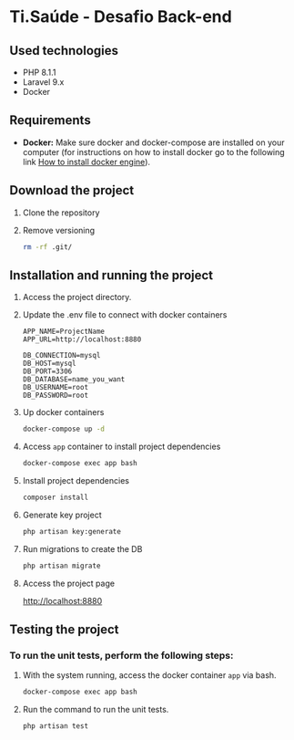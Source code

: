 # Ti.Saúde - Desafio Back-end

## Used technologies
- PHP 8.1.1
- Laravel 9.x
- Docker

## Requirements

- **Docker:** Make sure docker and docker-compose are installed on your computer (for instructions on how to install docker go to the following link [How to install docker engine](https://docs.docker.com/engine/install/)).


## Download the project

1. Clone the repository

2. Remove versioning
    ```sh
    rm -rf .git/
    ```

## Installation and running the project

1. Access the project directory.

2. Update the .env file to connect with docker containers
    ```dosini
    APP_NAME=ProjectName
    APP_URL=http://localhost:8880
    
    DB_CONNECTION=mysql
    DB_HOST=mysql
    DB_PORT=3306
    DB_DATABASE=name_you_want
    DB_USERNAME=root
    DB_PASSWORD=root
    ```

3. Up docker containers
    ```sh
    docker-compose up -d
    ```

4. Access `app` container to install project dependencies
    ```sh
    docker-compose exec app bash
    ```

5. Install project dependencies
    ```sh
    composer install
    ```

6. Generate key project
    ```sh
    php artisan key:generate
    ```

7. Run migrations to create the DB
    ```sh
    php artisan migrate
    ```

8. Access the project page

   [http://localhost:8880](http://localhost:8880)

## Testing the project

### To run the unit tests, perform the following steps:

1. With the system running, access the docker container `app` via bash.
    ```sh
    docker-compose exec app bash
    ```

2. Run the command to run the unit tests.
    ```sh
    php artisan test
    ```